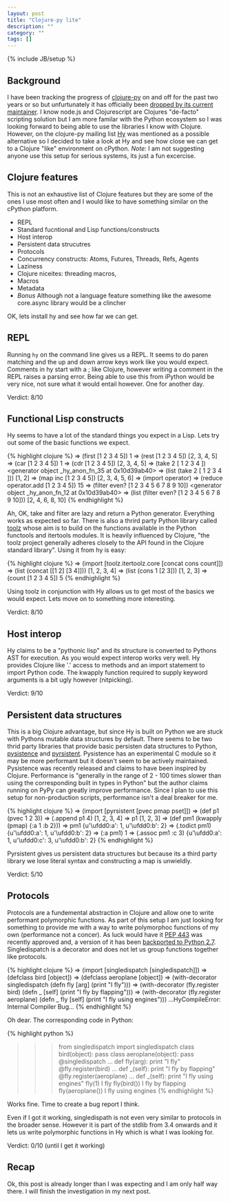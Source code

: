 ```yaml
---
layout: post
title: "Clojure-py lite"
description: ""
category: ""
tags: []
---
```

{% include JB/setup %}

## Background

I have been tracking the progress of [clojure-py][1] on and off for
the past two years or so but unfurtunately it has officially been
[dropped by its current maintainer][2]. I know node.js and
Clojurescript are Clojures "de-facto" scripting solution but I am more
familar with the Python ecosystem so I was looking forward to being
able to use the libraries I know with Clojure. However, on the
clojure-py mailing list [Hy][3] was mentioned as a possible
alternative so I decided to take a look at Hy and see how close we can
get to a Clojure "like" environment on cPython. _Note:_ I am not
suggesting anyone use this setup for serious systems, its just a
fun excercise.

## Clojure features

This is not an exhaustive list of Clojure features but they are some
of the ones I use most often and I would like to have something
similar on the cPython platform.

* REPL
* Standard fucntional and Lisp functions/constructs
* Host interop
* Persistent data strucutres
* Protocols
* Concurrency constructs: Atoms, Futures, Threads, Refs, Agents
* Laziness
* Clojure niceites: threading macros, 
* Macros
* Metadata
* _Bonus_ Although not a language feature something like the awesome
  core.async library would be a clincher

OK, lets install hy and see how far we can get.


## REPL

Running `hy` on the command line gives us a REPL. It seems to do paren
matching and the up and down arrow keys work like you would
expect. Comments in hy start with a ; like Clojure, however writing a
comment in the REPL raises a parsing error. Being able to use this
from iPython would be very nice, not sure what it would entail
however. One for another day.

Verdict: 8/10

## Functional Lisp constructs

Hy seems to have a lot of the standard things you expect in a
Lisp. Lets try out some of the basic functions we expect.

{% highlight clojure %}
=> (first [1 2 3 4 5])
1
=> (rest [1 2 3 4 5])
[2, 3, 4, 5]
=> (car [1 2 3 4 5])
1
=> (cdr [1 2 3 4 5])
[2, 3, 4, 5]
=> (take 2 [ 1 2 3 4 ])
<generator object _hy_anon_fn_35 at 0x10d39ab40>
=> (list (take 2 [ 1 2 3 4 ]))
[1, 2]
=> (map inc [1 2 3 4 5])
[2, 3, 4, 5, 6]
=> (import operator)
=> (reduce operator.add [1 2 3 4 5])
15
=> (filter even? [1 2 3 4 5 6 7 8 9 10])
<generator object _hy_anon_fn_12 at 0x10d39ab40>
=> (list (filter even? [1 2 3 4 5 6 7 8 9 10]))
[2, 4, 6, 8, 10]
{% endhighlight %}

Ah, OK, take and filter are lazy and return a Python
generator. Everything works as expected so far. There is also a thrird
party Python library called [toolz][4] whose aim is to build on the
functions available in the Python functools and itertools modules. It
is heavily influenced by Clojure, "the toolz project generally adheres
closely to the API found in the Clojure standard library". Using it
from hy is easy:

{% highlight clojure %}
=> (import [toolz.itertoolz.core [concat cons count]])
=> (list (concat [[1 2] [3 4]]))
[1, 2, 3, 4]
=> (list (cons 1 [2 3]))
[1, 2, 3]
=> (count [1 2 3 4 5])
5
{% endhighlight %}

Using toolz in conjunction with Hy allows us to get most of the basics
we would expect. Lets move on to something more interesting.

Verdict: 8/10

## Host interop

Hy claims to be a "pythonic lisp" and its structure is converted to
Pythons AST for execution. As you would expect interop works very
well. Hy provides Clojure like '.' access to methods and an import
statement to import Python code. The kwapply function required to
supply keyword arguments is a bit ugly however (nitpicking).

Verdict: 9/10

## Persistent data structures

This is a big Clojure advantage, but since Hy is built on Python we
are stuck with Pythons mutable data structures by default. There seems
to be two thrid party libraries that provide basic persisten data
structures to Python, [pysistence][5] and [pyrsistent][6]. Pysistence
has an experimental C module so it may be more performant but it
doesn't seem to be actively maintained. Pysistence was recently
released and claims to have been inspired by Clojure. Performance is
"generally in the range of 2 - 100 times slower than using the
corresponding built in types in Python" but the author claims running
on PyPy can greatly improve performance. Since I plan to use
this setup for non-production scripts, performance isn't a deal breaker for me.

{% highlight clojure %}
=> (import [pyrsistent [pvec pmap pset]])
=> (def p1 (pvec 1 2 3))
=> (.append p1 4)
[1, 2, 3, 4]
=> p1
[1, 2, 3]
=> (def pm1 (kwapply (pmap) {:a 1 :b 2}))
=> pm1
{u'\ufdd0:a': 1, u'\ufdd0:b': 2}
=> (.todict pm1)
{u'\ufdd0:a': 1, u'\ufdd0:b': 2}
=> (:a pm1)
1
=> (.assoc pm1 :c 3)
{u'\ufdd0:a': 1, u'\ufdd0:c': 3, u'\ufdd0:b': 2}
{% endhighlight %}

Pyrsistent gives us persistent data structures but because its a third
party library we lose literal syntax and constructing a map is
unwieldly.

Verdict: 5/10

## Protocols

Protocols are a fundemental abstraction in Clojure and allow one to
write performant polymorphic functions. As part of this setup I am
just looking for something to provide me with a way to write
polymorphoc functions of my own (performance not a concer). As luck
would have it [PEP 443][7] was recently approved and, a version of it
has been [backported to Python 2.7][8]. Singledispatch is a decorator
and does not let us group functions together like protocols.

{% highlight clojure %}
=> (import [singledispatch [singledispatch]])
=> (defclass bird [object])
=> (defclass aeroplane [object])
=> (with-decorator singledispatch (defn fly [arg] (print "I fly")))
=> (with-decorator (fly.register bird) (defn _ [self] (print "I fly by flapping")))
=> (with-decorator (fly.register aeroplane) (defn _ fly [self] (print "I fly using engines")))
...HyCompileError: Internal Compiler Bug...
{% endhighlight %}

Oh dear. The corresponding code in Python:

{% highlight python %}
>>> from singledispatch import singledispatch
>>> class bird(object): pass
>>> class aeroplane(object): pass
>>> @singledispatch
... def fly(arg): print "I fly"
>>> @fly.register(bird)
... def _(self): print "I fly by flapping"
>>> @fly.register(aeroplane)
... def _(self): print "I fly using engines"
>>> fly(1)
I fly
>>> fly(bird())
I fly by flapping
>>> fly(aeroplane())
I fly using engines
{% endhighlight %}

Works fine. Time to create a bug report I think.

Even if I got it working, singledispath is not even very similar to
protocols in the broader sense. However it is part of the stdlib from 3.4
onwards and it lets us write polymorphic functions in Hy which is what I
was looking for.

Verdict: 0/10 (until I get it working)

## Recap

Ok, this post is already longer than I was expecting and I am only
half way there. I will finish the investigation in my next post.


[1]: https://github.com/halgari/clojure-py "Clojure-py"
[2]: https://groups.google.com/d/msg/clojure-py-dev/HbeNEkIG23U/61rN0wR2qDwJ "Gone"
[3]: http://hylang.org/ "Hy"
[4]: http://toolz.readthedocs.org/ "toolz"
[5]: http://pythonhosted.org/pysistence/ "Pysistence"
[6]: http://pyrsistent.readthedocs.org/en/latest/ "Pyrsistent"
[7]: http://www.python.org/dev/peps/pep-0443/ "PEP 443"
[8]: https://pypi.python.org/pypi/singledispatch "singledispatch"
